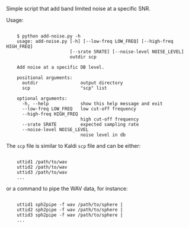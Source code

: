 Simple script that add band limited noise at a specific SNR.

Usage:

```

    $ python add-noise.py -h
    usage: add-noise.py [-h] [--low-freq LOW_FREQ] [--high-freq HIGH_FREQ]
                        [--srate SRATE] [--noise-level NOISE_LEVEL]
                        outdir scp

    Add noise at a specific DB level.

    positional arguments:
      outdir                output directory
      scp                   "scp" list

    optional arguments:
      -h, --help            show this help message and exit
      --low-freq LOW_FREQ   low cut-off frequency
      --high-freq HIGH_FREQ
                            high cut-off frequency
      --srate SRATE         expected sampling rate
      --noise-level NOISE_LEVEL
                            noise level in db

```

The ``scp`` file is similar to Kaldi ``scp`` file and can be either:

```

    uttid1 /path/to/wav
    uttid2 /path/to/wav
    uttid3 /path/to/wav
    ...

```

or a command to pipe the WAV data, for instance:


```

    uttid1 sph2pipe -f wav /path/to/sphere |
    uttid2 sph2pipe -f wav /path/to/sphere |
    uttid3 sph2pipe -f wav /path/to/sphere |
    ...

```

